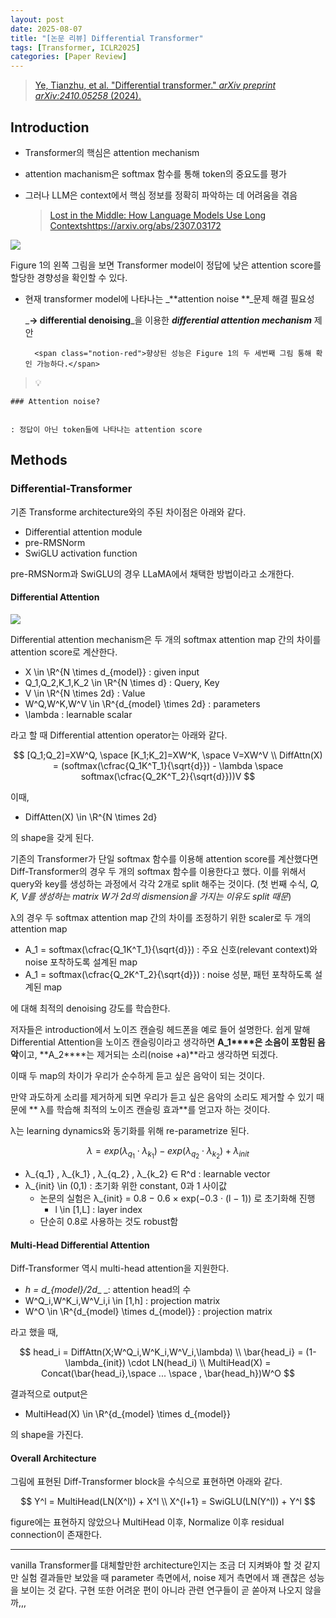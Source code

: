 ```yaml
---
layout: post
date: 2025-08-07
title: "[논문 리뷰] Differential Transformer"
tags: [Transformer, ICLR2025]
categories: [Paper Review]
---
```


> [Ye, Tianzhu, et al. "Differential transformer." ](https://arxiv.org/abs/2410.05258)[_arXiv preprint arXiv:2410.05258_](https://arxiv.org/abs/2410.05258)[ (2024).](https://arxiv.org/abs/2410.05258)



## Introduction

- Transformer의 핵심은 attention mechanism
- attention machanism은 softmax 함수를 통해 token의 중요도를 평가
- 그러나 LLM은 context에서 핵심 정보를 정확히 파악하는 데 어려움을 겪음

	> [Lost in the Middle: How Language Models Use Long Contextshttps://arxiv.org/abs/2307.03172](https://arxiv.org/abs/2307.03172)


![](https://prod-files-secure.s3.us-west-2.amazonaws.com/542b861c-36a8-4051-84e5-8804b6728dba/9083ea56-691a-4752-ae26-47f403431ac8/image.png?X-Amz-Algorithm=AWS4-HMAC-SHA256&X-Amz-Content-Sha256=UNSIGNED-PAYLOAD&X-Amz-Credential=ASIAZI2LB466WS5XPHSO%2F20250921%2Fus-west-2%2Fs3%2Faws4_request&X-Amz-Date=20250921T200111Z&X-Amz-Expires=3600&X-Amz-Security-Token=IQoJb3JpZ2luX2VjEJL%2F%2F%2F%2F%2F%2F%2F%2F%2F%2FwEaCXVzLXdlc3QtMiJGMEQCIHaMeJNI6ejxCIJ4NtcrvI24RCP64pFrjABr%2FQpnkFT4AiA9d39kHBi0E80%2BqRHBpGjuN3ywlxzHqCHRbNw5atj3WCr%2FAwgbEAAaDDYzNzQyMzE4MzgwNSIMQdiF%2Fb1Q%2BSrpoE4RKtwDFbGbU6ljMlFnJFSXu5wG%2BOb%2FvBLE3emDlM0AsrIehmF%2BNyIdGmkhLX4pzbJyY7IKYhAJxh3bGhXWvmlQ%2Fxifar7w2ucZweZyALHKCK3zO5hzfNDFe4daK6x7ygFajNMrjpGOjX0OkZdXnjI0ys1%2BknP%2FLTQWY084IsR%2Bkjx9VqKolJquDaFe0lW9rDbu0qRA2PpDjP31W%2FBJDkStAxGu%2FD3nG%2BYCbqJPM2vUCIMDl%2FtJXmuPfn8qS7UgNj6242SYLvbShYM33yEBm1ayhfiFTEDFuNzSl57g87gRU9k3zDeN35z24%2FEpa7hS6IffDjlWGLaiCrx%2Fs2vjh%2BifaF3rrLXfTNq1a6r1wJI1f3dfG3Kxg78CiTElEn3pJXEB5A5ix7l5lJVD7o1TjWHAmalAN4HGyMLXvJBqRFzHoLwjYpitcdHY85nIbn%2FemhxtnzfH2FkQuiVR78Ww6eR9OmdX5M57xAUAmd35C7m5cZXh9Rf0w%2FYLe6RnnRzyJrv4UD8FT44tPzq4e5Cs5WjOAcz2%2FInYCrNiJ8TgJ%2FwaD9UJvG5EFAiNtC5XCiAZVITXmbxYlRTMNXtOzHa6geNkdPZKf9E9k5i6W%2BL%2Bvhdd5TYl6r70IPr3KERDIrMgQzUwt%2BnAxgY6pgEOGPFVnCKDAEQthaug%2FOf4f%2Fbnh6kIqEkcgAFsoBBSDRXnshsnBKe6JY3Kr8d4YHc1CB6%2FkgAH%2BDYZL%2BtlGAwTJGWxQDu0IWAD6xucYg1dbm%2BlpqCmM3P6jXiVcw4Z0ZHBhpm9I3P7roJ7V5ldV1EBgXjIML6QvxMeCVXZm5%2Bhq2aGeyoSoKuoS2hW9gvQsc2yc2LY3YvRvm9LcF%2FEM%2F%2BxHtW4%2FaN1&X-Amz-Signature=8ff137ff19c9b3f265855191d7b1fcd8f0c3debeba0920cd7d1ca0ba22480b77&X-Amz-SignedHeaders=host&x-amz-checksum-mode=ENABLED&x-id=GetObject)


Figure 1의 왼쪽 그림을 보면 Transformer model이 정답에 낮은 attention score를 할당한 경향성을 확인할 수 있다.

- 현재 transformer model에 나타나는 _**attention noise **_문제 해결 필요성

	_**→ differential denoising**_을 이용한 _**differential attention mechanism**_ 제안


		<span class="notion-red">향상된 성능은 Figure 1의 두 세번째 그림 통해 확인 가능하다.</span>


> 💡 


	### Attention noise?


	: 정답이 아닌 token들에 나타나는 attention score



## Methods



### Differential-Transformer


기존 Transforme architecture와의 주된 차이점은 아래와 같다.

- Differential attention module
- pre-RMSNorm
- SwiGLU activation function

pre-RMSNorm과 SwiGLU의 경우 LLaMA에서 채택한 방법이라고 소개한다.



#### Differential Attention


![](https://prod-files-secure.s3.us-west-2.amazonaws.com/542b861c-36a8-4051-84e5-8804b6728dba/116d70b2-1963-4810-9167-f4c7d8a06e8f/image.png?X-Amz-Algorithm=AWS4-HMAC-SHA256&X-Amz-Content-Sha256=UNSIGNED-PAYLOAD&X-Amz-Credential=ASIAZI2LB466WS5XPHSO%2F20250921%2Fus-west-2%2Fs3%2Faws4_request&X-Amz-Date=20250921T200111Z&X-Amz-Expires=3600&X-Amz-Security-Token=IQoJb3JpZ2luX2VjEJL%2F%2F%2F%2F%2F%2F%2F%2F%2F%2FwEaCXVzLXdlc3QtMiJGMEQCIHaMeJNI6ejxCIJ4NtcrvI24RCP64pFrjABr%2FQpnkFT4AiA9d39kHBi0E80%2BqRHBpGjuN3ywlxzHqCHRbNw5atj3WCr%2FAwgbEAAaDDYzNzQyMzE4MzgwNSIMQdiF%2Fb1Q%2BSrpoE4RKtwDFbGbU6ljMlFnJFSXu5wG%2BOb%2FvBLE3emDlM0AsrIehmF%2BNyIdGmkhLX4pzbJyY7IKYhAJxh3bGhXWvmlQ%2Fxifar7w2ucZweZyALHKCK3zO5hzfNDFe4daK6x7ygFajNMrjpGOjX0OkZdXnjI0ys1%2BknP%2FLTQWY084IsR%2Bkjx9VqKolJquDaFe0lW9rDbu0qRA2PpDjP31W%2FBJDkStAxGu%2FD3nG%2BYCbqJPM2vUCIMDl%2FtJXmuPfn8qS7UgNj6242SYLvbShYM33yEBm1ayhfiFTEDFuNzSl57g87gRU9k3zDeN35z24%2FEpa7hS6IffDjlWGLaiCrx%2Fs2vjh%2BifaF3rrLXfTNq1a6r1wJI1f3dfG3Kxg78CiTElEn3pJXEB5A5ix7l5lJVD7o1TjWHAmalAN4HGyMLXvJBqRFzHoLwjYpitcdHY85nIbn%2FemhxtnzfH2FkQuiVR78Ww6eR9OmdX5M57xAUAmd35C7m5cZXh9Rf0w%2FYLe6RnnRzyJrv4UD8FT44tPzq4e5Cs5WjOAcz2%2FInYCrNiJ8TgJ%2FwaD9UJvG5EFAiNtC5XCiAZVITXmbxYlRTMNXtOzHa6geNkdPZKf9E9k5i6W%2BL%2Bvhdd5TYl6r70IPr3KERDIrMgQzUwt%2BnAxgY6pgEOGPFVnCKDAEQthaug%2FOf4f%2Fbnh6kIqEkcgAFsoBBSDRXnshsnBKe6JY3Kr8d4YHc1CB6%2FkgAH%2BDYZL%2BtlGAwTJGWxQDu0IWAD6xucYg1dbm%2BlpqCmM3P6jXiVcw4Z0ZHBhpm9I3P7roJ7V5ldV1EBgXjIML6QvxMeCVXZm5%2Bhq2aGeyoSoKuoS2hW9gvQsc2yc2LY3YvRvm9LcF%2FEM%2F%2BxHtW4%2FaN1&X-Amz-Signature=679ef01881e0e08e8bc818f7a6b589905af57569fafe0ac57fb02668f06d1c69&X-Amz-SignedHeaders=host&x-amz-checksum-mode=ENABLED&x-id=GetObject)


Differential attention mechanism은 두 개의 softmax attention map 간의 차이를 attention score로 계산한다.

- X \in \R^{N \times d\_{model}} : given input
- Q\_1,Q\_2,K\_1,K\_2 \in \R^{N \times d} : Query, Key
- V \in \R^{N \times 2d} : Value
- W^Q,W^K,W^V \in \R^{d\_{model} \times 2d} : parameters
- \lambda : learnable scalar

라고 할 때 Differential attention operator는 아래와 같다.


$$
[Q_1;Q_2]=XW^Q, \space [K_1;K_2]=XW^K, \space V=XW^V \\
DiffAttn(X) = (softmax(\cfrac{Q_1K^T_1}{\sqrt{d}}) - \lambda \space softmax(\cfrac{Q_2K^T_2}{\sqrt{d}}))V
$$


이때,

- DiffAtten(X) \in \R^{N \times 2d}

의 shape을 갖게 된다.


기존의 Transformer가 단일 softmax 함수를 이용해 attention score를 계산했다면 Diff-Transformer의 경우 두 개의 softmax 함수를 이용한다고 했다. 이를 위해서 query와 key를 생성하는 과정에서 각각 2개로 split 해주는 것이다. <span class="notion-red">(첫 번째 수식, </span><span class="notion-red">_Q, K, V를 생성하는 matrix W가 2d의 dismension을 가지는 이유도 split 때문_</span><span class="notion-red">)</span>


 λ의 경우 두 softmax attention map 간의 차이를 조정하기 위한 scaler로 두 개의 attention map

- A\_1 = softmax(\cfrac{Q\_1K^T\_1}{\sqrt{d}}) : 주요 신호(relevant context)와 noise 포착하도록 설계된 map
- A\_1 = softmax(\cfrac{Q\_2K^T\_2}{\sqrt{d}}) : noise 성분, 패턴 포착하도록 설계된 map 

에 대해 최적의 denoising 강도를 학습한다.


저자들은 introduction에서 노이즈 캔슬링 헤드폰을 예로 들어 설명한다. 쉽게 말해 Differential Attention을 노이즈 캔슬링이라고 생각하면 **A\_1****은 소음이 포함된 음악**이고, **A\_2****는 제거되는 소리(noise +a)**라고 생각하면 되겠다. 


이때 두 map의 차이가 우리가 순수하게 듣고 싶은 음악이 되는 것이다. 


만약 과도하게 소리를 제거하게 되면 우리가 듣고 싶은 음악의 소리도 제거할 수 있기 때문에 ** λ를 학습해 최적의 노이즈 캔슬링 효과**를 얻고자 하는 것이다.


λ는 learning dynamics와 동기화를 위해 re-parametrize 된다.


$$
\lambda = exp(\lambda_{q_1} \cdot \lambda_{k_1}) - exp(\lambda_{q_2} \cdot \lambda_{k_2}) + \lambda_{init}
$$

- λ\_{q\_1} , λ\_{k\_1} , λ\_{q\_2} , λ\_{k\_2} ∈ R^d : learnable vector
- λ\_{init} \in (0,1) : 초기화 위한 constant, 0과 1 사이값
	- 논문의 실험은 λ\_{init} = 0.8 − 0.6 × exp(−0.3 · (l − 1)) 로 초기화해 진행
		- l \in [1,L] : layer index
	- 단순히 0.8로 사용하는 것도 robust함


#### **Multi-Head Differential Attention**


Diff-Transformer 역시 multi-head attention을 지원한다.

- _h = d\_{model}/2d__ _: attention head의 수
- W^Q\_i,W^K\_i,W^V\_i,i \in [1,h] : projection matrix
- W^O \in \R^{d\_{model} \times d\_{model}} : projection matrix

라고 했을 때,


$$
head_i = DiffAttn(X;W^Q_i,W^K_i,W^V_i,\lambda) \\
\bar{head_i} = (1-\lambda_{init}) \cdot LN(head_i) \\
MultiHead(X) = Concat(\bar{head_i},\space ... \space , \bar{head_h})W^O
$$


결과적으로 output은

- MultiHead(X) \in \R^{d\_{model} \times d\_{model}}

의 shape을 가진다.



#### Overall Architecture


그림에 표현된 Diff-Transformer block을 수식으로 표현하면 아래와 같다.


$$
Y^l = MultiHead(LN(X^l)) + X^l \\
X^{l+1} = SwiGLU(LN(Y^l)) + Y^l
$$


figure에는 표현하지 않았으나 MultiHead 이후, Normalize 이후 residual connection이 존재한다.


---


vanilla Transformer를 대체할만한 architecture인지는 조금 더 지켜봐야 할 것 같지만 실험 결과들만 보았을 때 parameter 측면에서, noise 제거 측면에서 꽤 괜찮은 성능을 보이는 것 같다. 구현 또한 어려운 편이 아니라 관련 연구들이 곧 쏟아져 나오지 않을까,,,

